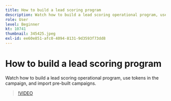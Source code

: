 ```yaml
---
title: How to build a lead scoring program
description: Watch how to build a lead scoring operational program, use tokens in the campaign, and import pre-built campaigns.
role: User
level: Beginner
kt: 10741
thumbnail: 345425.jpeg
exl-id: ee60e851-afc0-4094-8131-9d3593f73dd8
---
```

# How to build a lead scoring program

Watch how to build a lead scoring operational program, use tokens in the campaign, and import pre-built campaigns.

>[!VIDEO](https://video.tv.adobe.com/v/345425/?quality=12&learn=on)
